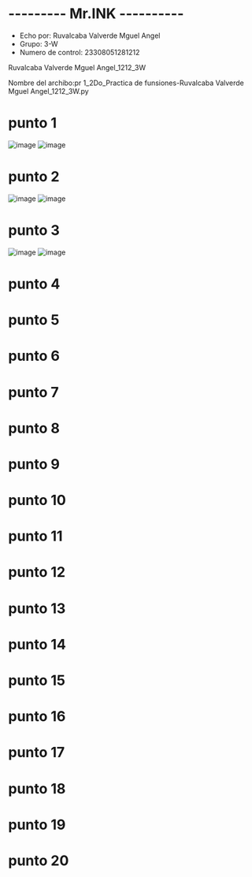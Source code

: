# --------- Mr.INK ----------
- Echo por: Ruvalcaba Valverde Mguel Angel
- Grupo: 3-W
- Numero de control: 23308051281212

Ruvalcaba Valverde Mguel Angel_1212_3W

Nombre del archibo:pr 1_2Do_Practica de funsiones-Ruvalcaba Valverde Mguel Angel_1212_3W.py

# punto 1
![image](https://github.com/user-attachments/assets/9972f8cf-a2e6-4f21-8613-f50d567d0a4c)
![image](https://github.com/user-attachments/assets/ab1b9d1c-5618-476b-8f6b-7236088c533d)

# punto 2
![image](https://github.com/user-attachments/assets/85f79112-dc4a-4f44-b54e-c429a2454077)
![image](https://github.com/user-attachments/assets/7ea51579-48b1-4d28-b42a-fa427bf60b41)

# punto 3
![image](https://github.com/user-attachments/assets/6db6c8a8-adc9-4563-8c24-98152af82b23)
![image](https://github.com/user-attachments/assets/426633bb-575c-49d1-999c-0c1a83d1b189)

# punto 4

# punto 5

# punto 6

# punto 7

# punto 8

# punto 9

# punto 10

# punto 11

# punto 12

# punto 13

# punto 14

# punto 15

# punto 16

# punto 17

# punto 18

# punto 19

# punto 20

